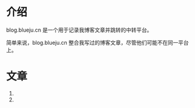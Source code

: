 # 介绍

blog.blueju.cn 是一个用于记录我博客文章并跳转的中转平台。

简单来说，blog.blueju.cn 整合我写过的博客文章，尽管他们可能不在同一平台上。

# 文章

1. []()
2. []()


